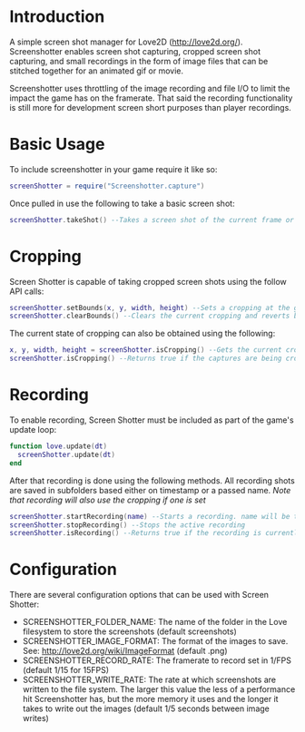 Introduction
=============

A simple screen shot manager for Love2D (http://love2d.org/). Screenshotter enables screen shot capturing, cropped screen shot capturing, and small recordings in the form of image files that can be stitched together for an animated gif or movie.

Screenshotter uses throttling of the image recording and file I/O to limit the impact the game has on the framerate. That said the recording functionality is still more for development screen short purposes than player recordings.

Basic Usage
=============

To include screenshotter in your game require it like so:
```lua
screenShotter = require("Screenshotter.capture")
```

Once pulled in use the following to take a basic screen shot:

```lua
screenShotter.takeShot() --Takes a screen shot of the current frame or cropping
```

Cropping
=============

Screen Shotter is capable of taking cropped screen shots using the follow API calls:
```lua
screenShotter.setBounds(x, y, width, height) --Sets a cropping at the given coordinate with the given width and height
screenShotter.clearBounds() --Clears the current cropping and reverts back to full screen capture
```

The current state of cropping can also be obtained using the following:

```lua
x, y, width, height = screenShotter.isCropping() --Gets the current cropping boundaries
screenShotter.isCropping() --Returns true if the captures are being cropped
```


Recording
=============

To enable recording, Screen Shotter must be included as part of the game's update loop:
```lua
function love.update(dt)
  screenShotter.update(dt)
end
```

After that recording is done using the following methods. All recording shots are saved in subfolders based either on timestamp or a passed name. _Note that recording will also use the cropping if one is set_
```lua
screenShotter.startRecording(name) --Starts a recording. name will be the subfolder name where the recorded images will be saved
screenShotter.stopRecording() --Stops the active recording
screenShotter.isRecording() --Returns true if the recording is currently active
```

Configuration
=============
There are several configuration options that can be used with Screen Shotter:
* SCREENSHOTTER_FOLDER_NAME: The name of the folder in the Love filesystem to store the screenshots (default screenshots)
* SCREENSHOTTER_IMAGE_FORMAT: The format of the images to save. See: http://love2d.org/wiki/ImageFormat (default .png)
* SCREENSHOTTER_RECORD_RATE: The framerate to record set in 1/FPS (default 1/15 for 15FPS)
* SCREENSHOTTER_WRITE_RATE: The rate at which screenshots are written to the file system. The larger this value the less of a performance hit Screenshotter has, but the more memory it uses and the longer it takes to write out the images (default 1/5 seconds between image writes)
